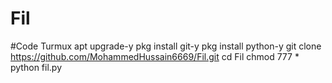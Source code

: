 # Fil
#Code Turmux 
apt upgrade-y
pkg install git-y 
pkg install python-y
git clone https://github.com/MohammedHussain6669/Fil.git
cd Fil 
chmod 777 *
python fil.py
